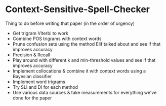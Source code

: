 # Context-Sensitive-Spell-Checker

Thing to do before writing that paper (in the order of urgency)
- Get trigram Viterbi to work
- Combine POS trigrams with context words
- Prune confusion sets using the method Elif talked about and see if that
  improves accuracy
- Precision & Recall
- Play around with different k and min-threshold values and see if that
  improves accuracy
- Implement collocations & combine it with context words using a Bayesian
  classifier
- Implement word trigrams
- Try SLI and DI for each method
- Use various data sources & take measurements for everything we've done for  the paper

